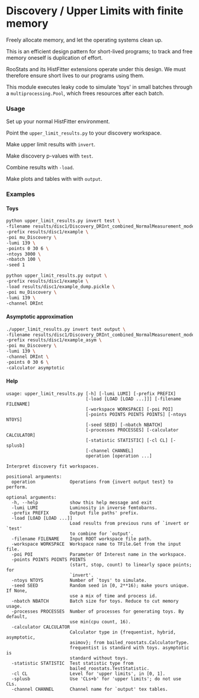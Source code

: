 # Discovery / Upper Limits with finite memory

Freely allocate memory, and let the operating systems clean up.

This is an efficient design pattern for short-lived programs;
to track and free memory oneself is duplication of effort.

RooStats and its HistFitter extensions operate under this design.
We must therefore ensure short lives to our programs using them.

This module executes leaky code to simulate 'toys' in small batches through a
`multiprocessing.Pool`, which frees resources after each batch.


### Usage

Set up your normal HistFitter environment.

Point the `upper_limit_results.py` to your discovery workspace.

Make upper limit results with `invert`.

Make discovery p-values with `test`.

Combine results with `-load`.

Make plots and tables with with `output`.


### Examples

#### Toys
```bash
python upper_limit_results.py invert test \
-filename results/disc1/Discovery_DRInt_combined_NormalMeasurement_model.root \
-prefix results/disc1/example \
-poi mu_Discovery \
-lumi 139 \
-points 0 30 6 \
-ntoys 3000 \
-nbatch 100 \
-seed 1
```

```bash
python upper_limit_results.py output \
-prefix results/disc1/example \
-load results/disc1/example_dump.pickle \
-poi mu_Discovery \
-lumi 139 \
-channel DRInt
```

#### Asymptotic approximation
```bash
./upper_limit_results.py invert test output \
-filename results/disc1/Discovery_DRInt_combined_NormalMeasurement_model.root \
-prefix results/disc1/example_asym \
-poi mu_Discovery \
-lumi 139 \
-channel DRInt \
-points 0 30 6 \
-calculator asymptotic
```


#### Help
```
usage: upper_limit_results.py [-h] [-lumi LUMI] [-prefix PREFIX]
                              [-load [LOAD [LOAD ...]]] [-filename FILENAME]
                              [-workspace WORKSPACE] [-poi POI]
                              [-points POINTS POINTS POINTS] [-ntoys NTOYS]
                              [-seed SEED] [-nbatch NBATCH]
                              [-processes PROCESSES] [-calculator CALCULATOR]
                              [-statistic STATISTIC] [-cl CL] [-splusb]
                              [-channel CHANNEL]
                              operation [operation ...]

Interpret discovery fit workspaces.

positional arguments:
  operation             Operations from {invert output test} to perform.

optional arguments:
  -h, --help            show this help message and exit
  -lumi LUMI            Luminosity in inverse femtobarns.
  -prefix PREFIX        Output file paths' prefix.
  -load [LOAD [LOAD ...]]
                        Load results from previous runs of `invert or `test'
                        to combine for `output'.
  -filename FILENAME    Input ROOT workspace file path.
  -workspace WORKSPACE  Workspace name to TFile.Get from the input file.
  -poi POI              Parameter Of Interest name in the workspace.
  -points POINTS POINTS POINTS
                        (start, stop, count) to linearly space points; for
                        `invert'.
  -ntoys NTOYS          Number of `toys' to simulate.
  -seed SEED            Random seed in [0, 2**16); make yours unique. If None,
                        use a mix of time and process id.
  -nbatch NBATCH        Batch size for toys. Reduce to cut memory usage.
  -processes PROCESSES  Number of processes for generating toys. By default,
                        use min(cpu count, 16).
  -calculator CALCULATOR
                        Calculator type in {frequentist, hybrid, asymptotic,
                        asimov}; from bailed_roostats.CalculatorType.
                        frequentist is standard with toys. asymptotic is
                        standard without toys.
  -statistic STATISTIC  Test statistic type from
                        bailed_roostats.TestStatistic.
  -cl CL                Level for 'upper limits', in [0, 1].
  -splusb               Use 'CLs+b' for 'upper limits'; do not use CLs.
  -channel CHANNEL      Channel name for `output' tex tables.
```
